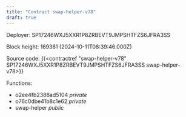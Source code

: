 ```yaml
---
title: "Contract swap-helper-v78"
draft: true
---
```

Deployer: SP17246WXJ5XXR1P8ZRBEVT9JMPSHTFZS6JFRA3SS


 



Block height: 169381 (2024-10-11T08:39:46.000Z)

Source code: {{<contractref "swap-helper-v78" SP17246WXJ5XXR1P8ZRBEVT9JMPSHTFZS6JFRA3SS swap-helper-v78>}}

Functions:

* o2ee4fb2388ad5104 _private_
* o76c0dbe41b8c1e62 _private_
* swap-helper _public_
